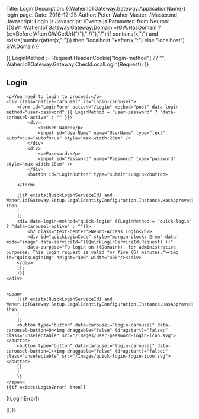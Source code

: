 ﻿Title: Login
Description: {{Waher.IoTGateway.Gateway.ApplicationName}} login page.
Date: 2016-12-25
Author: Peter Waher
Master: /Master.md
Javascript: Login.js
Javascript: /Events.js
Parameter: from
Neuron:
{{GW:=Waher.IoTGateway.Gateway;Domain:=!GW.HasDomain ? (x:=Before(After(GW.GetUrl("/"),"://"),"/");if contains(x,":") and exists(number(after(x,":"))) then "localhost:"+after(x,":") else "localhost") : GW.Domain}}

{{
	LoginMethod := Request.Header.Cookie["login-method"] ?? "";
	Waher.IoTGateway.Gateway.CheckLocalLogin(Request);
}}

<section id="LoginContainer" class="flex-centering">
	<h1>Login</h1>

	<p>You need to login to proceed.</p>
	<div class="native-carousel" id="login-carousel">
		<form id="LoginForm" action="/Login" method="post" data-login-method="user-password" {{ LoginMethod = "user-password" ? "data-carousel-active" : "" }}>
			<div>
				<p>User Name:</p>
				<input id="UserName" name="UserName" type="text" autofocus="autofocus" style="max-width:20em" />
			</div>
			<div>
				<p>Password:</p>
				<input id="Password" name="Password" type="password" style="max-width:20em" />
			</div>
			<button id="LoginButton" type="submit">Login</button>

		</form>

		{{if exists(QuickLoginServiceId) and Waher.IoTGateway.Setup.LegalIdentityConfiguration.Instance.HasApprovedLegalIdentities then
		(
		]]
		<div data-login-method="quick-login" ((LoginMethod = "quick-login" ? "data-carousel-active" : ""))>
			<h2 class="text-center">Neuro-Access Login</h2>
			<div id="quickLoginCode" style="margin-block: 2rem" data-mode="image" data-serviceId="((QuickLoginServiceId(Request) ))" 
			data-purpose="To login on ((Domain)), for administrative purposes. This login request is valid for five (5) minutes."><img id="quickLoginImg" height="400" width="400"/></div>
		</div>
		[[;
		)}}
	</div>


	<span>
		{{if exists(QuickLoginServiceId) and Waher.IoTGateway.Setup.LegalIdentityConfiguration.Instance.HasApprovedLegalIdentities then
		(
		]]
		<button type="button" data-carousel="login-carousel" data-carousel-button=0><img draggable="false" (dragstart)="false;" class="unselectable" src="/Images/user-password-login-icon.svg"></button>
		<button type="button" data-carousel="login-carousel" data-carousel-button=1><img draggable="false" (dragstart)="false;" class="unselectable" src="/Images/quick-login-login-icon.svg"></button>
		[[
		)
		}}
	</span>
	{{if exists(LoginError) then]]
<div class='error'>
	<p>((LoginError))</p>
</div>
[[;}}

</section>